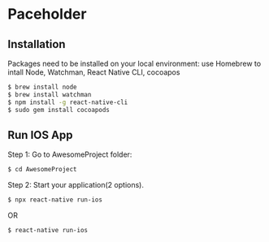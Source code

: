 # Paceholder

## Installation
Packages need to be installed on your local environment: use Homebrew to intall Node, Watchman, React Native CLI, cocoapos

```bash
$ brew install node
$ brew install watchman
$ npm install -g react-native-cli
$ sudo gem install cocoapods
```

## Run IOS App 

Step 1: Go to AwesomeProject folder:
```bash
$ cd AwesomeProject 
```

Step 2: Start your application(2 options). 
```bash
$ npx react-native run-ios 
```
OR 
```bash
$ react-native run-ios
```
